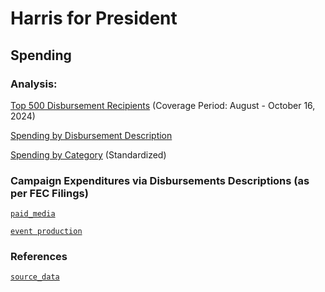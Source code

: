 # Harris for President

## Spending 



### Analysis:

[Top 500 Disbursement Recipients](https://github.com/gaiaus/2024-us-presidential-general-election/blob/main/harris/spending/top_500_recipients.MD) (Coverage Period: August - October 16, 2024)

[Spending by Disbursement Description](https://github.com/gaiaus/2024-us-presidential-general-election/blob/main/harris/spending/by_disbursement_description.MD)

[Spending by Category](https://github.com/gaiaus/2024-us-presidential-general-election/blob/main/harris/spending/by_spending_category.MD) (Standardized)

### Campaign Expenditures via Disbursements Descriptions (as per FEC Filings)

[`paid_media`](https://github.com/gaiaus/2024-us-presidential-general-election/blob/main/harris/spending/by_spending_category.MD)

[`event production`](https://github.com/gaiaus/2024-us-presidential-general-election/tree/main/harris/spending/event_production)

### References

[`source_data`](https://github.com/gaiaus/2024-us-presidential-general-election/tree/main/harris/spending/source_data)
